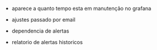 

* aparece a quanto tempo esta em manutenção no grafana


* ajustes passado por email
* dependencia de alertas
* relatorio de alertas historicos